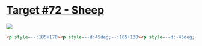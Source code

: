 # [Target #72 - Sheep](https://cssbattle.dev/play/72)

![](https://cssbattle.dev/targets/72.png)

```HTML
<p style=--:185+170><p style=--d:45deg;--:165+130><p style=--d:-45deg;--:165+210><p style=--d:90deg;--:125+110><p style=--d:90deg;--:125+230><p style=--g:#243D83;--:105+170;border-radius:0+0+30px+30px;height:70;box-shadow:0+0+0+20px#6592CF><p style=width:10;height:10;--:130+185><p style=width:10;height:10;--:130+205><p style=--d:-45deg;--:85+130><p style=--d:45deg;--:85+210><p style=--:65+170><style>*{position:fixed;margin:var(--);background:var(--g,#243D83);border-radius:var(--r,50%);transform:rotate(var(--d))}p{--g:#6592CF;width:60;height:50}
```